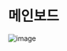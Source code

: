 # 메인보드

![image](https://user-images.githubusercontent.com/68424403/182748710-c4eb4b30-7611-4b13-9613-ff9d87efa34c.png)

